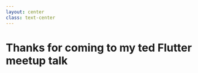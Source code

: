```yaml
---
layout: center
class: text-center
---
```


<h1 style="margin-bottom:5rem">Thanks for coming to my <span class="text-red-600" v-mark="{ at: 1, color: '#234', iterations: 10, type: 'crossed-off' }">ted</span>&nbsp;<span v-mark="{ at: 1, color: 'pink', type: 'box' }">Flutter meetup</span>&nbsp;talk</h1>

